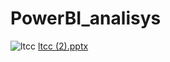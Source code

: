 # PowerBI_analisys

![ltcc](https://user-images.githubusercontent.com/61762413/207458889-551c2ab8-ee61-440d-9b8a-a82f3a4e5a55.jpg)
[ltcc (2).pptx](https://github.com/menuggets/PowerBI_analisys/files/10222632/ltcc.2.pptx)
